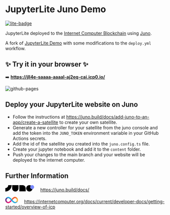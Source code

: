 # JupyterLite Juno Demo

[![lite-badge](https://jupyterlite.rtfd.io/en/latest/_static/badge.svg)](https://jll4e-saaaa-aaaal-aj2eq-cai.icp0.io/)

JupyterLite deployed to the [Internet Computer Blockchain](https://internetcomputer.org/) using [Juno](https://juno.build).

A fork of [JupyterLite Demo](https://github.com/jupyterlite/demo) with some modifications to the `deploy.yml` workflow.

## ✨ Try it in your browser ✨

➡️ **https://jll4e-saaaa-aaaal-aj2eq-cai.icp0.io/**

![github-pages](https://user-images.githubusercontent.com/591645/120649478-18258400-c47d-11eb-80e5-185e52ff2702.gif)

## Deploy your JupyterLite website on Juno

- Follow the instructions at https://juno.build/docs/add-juno-to-an-app/create-a-satellite to create your own satellite.
- Generate a new controller for your satellite from the juno console and add the token into the `JUNO_TOKEN` environment variable in your GitHub Actions secrets.
- Add the id of the satellite you created into the `juno.config.ts` file.
- Create your jupyter notebook and add it to the `content` folder.
- Push your changes to the main branch and your website will be deployed to the internet computer.

## Further Information

<img src="assets/juno_logo.svg" alt="Juno Logo" height="20">&nbsp;&nbsp;&nbsp;&nbsp; https://juno.build/docs/ 

<img src="assets/internet-computer-icp-logo.svg" alt="Juno Logo" height="20">&nbsp;&nbsp;&nbsp;&nbsp;  https://internetcomputer.org/docs/current/developer-docs/getting-started/overview-of-icp &nbsp;&nbsp;&nbsp;&nbsp;
